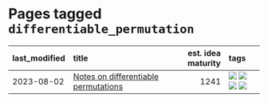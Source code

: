 # Pages tagged `differentiable_permutation`

|last_modified|title|est. idea maturity|tags
|:---|:---|---:|:---|
|2023-08-02|[Notes on differentiable permutations](../differentiable_permutations.md)|1241|[![](https://img.shields.io/badge/tag-differentiable_permutation-7385b0)](../tags/differentiable_permutation.md) [![](https://img.shields.io/badge/tag-experimental-77485f)](../tags/experimental.md) [![](https://img.shields.io/badge/tag-interpretability-539c8)](../tags/interpretability.md) [![](https://img.shields.io/badge/tag-regularization-b61d4d)](../tags/regularization.md)|